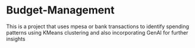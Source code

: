 # Budget-Management
This is a project that uses mpesa or bank transactions to identify spending patterns using KMeans clustering and also incorporating GenAI for further insights
